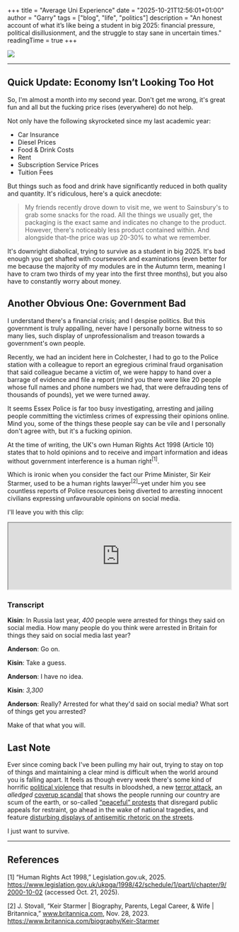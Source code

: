 +++
title = "Average Uni Experience"
date = "2025-10-21T12:56:01+01:00"
author = "Garry"
tags = ["blog", "life", "politics"]
description = "An honest account of what it’s like being a student in big 2025: financial pressure, political disillusionment, and the struggle to stay sane in uncertain times."
readingTime = true
+++

![](/img/thousand-yard-stare.jpg)

---

## Quick Update: Economy Isn’t Looking Too Hot

So, I'm almost a month into my second year. Don't get me wrong, it's great fun and all but the fucking price rises (everywhere) do not help.

Not only have the following skyrocketed since my last academic year:

-   Car Insurance
-   Diesel Prices
-   Food & Drink Costs
-   Rent
-   Subscription Service Prices
-   Tuition Fees

But things such as food and drink have significantly reduced in both quality and quantity. It's ridiculous, here's a quick anecdote:

> My friends recently drove down to visit me, we went to Sainsbury's to grab some snacks for the road. All the things we usually get, the packaging is the exact same and indicates no change to the product. However, there's noticeably less product contained within. And alongside that–the price was up 20-30% to what we remember.

It's downright diabolical, trying to survive as a student in big 2025. It's bad enough you get shafted with coursework and examinations (even better for me because the majority of my modules are in the Autumn term, meaning I have to cram two thirds of my year into the first three months), but you also have to constantly worry about money.

## Another Obvious One: Government Bad

I understand there's a financial crisis; and I despise politics. But this government is truly appalling, never have I personally borne witness to so many lies, such display of unprofessionalism and treason towards a government's own people.

Recently, we had an incident here in Colchester, I had to go to the Police station with a colleague to report an egregious criminal fraud organisation that said colleague became a victim of, we were happy to hand over a barrage of evidence and file a report (mind you there were like 20 people whose full names and phone numbers we had, that were defrauding tens of thousands of pounds), yet we were turned away.

It seems Essex Police is far too busy investigating, arresting and jailing people committing the victimless crimes of expressing their opinions online. Mind you, some of the things these people say can be vile and I personally don't agree with, but it's a fucking opinion.

At the time of writing, the UK's own Human Rights Act 1998 (Article 10) states that to hold opinions and to receive and impart information and ideas without government interference is a human right<sup>[1]</sup>.

Which is ironic when you consider the fact our Prime Minister, Sir Keir Starmer, used to be a human rights lawyer<sup>[2]</sup>–yet under him you see countless reports of Police resources being diverted to arresting innocent civilians expressing unfavourable opinions on social media.

I'll leave you with this clip:

<iframe width=100% src="https://www.youtube.com/embed/0r7GRx8Sl-s"></iframe>

### Transcript

**Kisin**: In Russia last year, _400_ people were arrested for things they said on social media. How many people do you think were arrested in Britain for things they said on social media last year?

**Anderson**: Go on.

**Kisin**: Take a guess.

**Anderson**: I have no idea.

**Kisin**: _3,300_

**Anderson**: Really? Arrested for what they'd said on social media? What sort of things get you arrested?

Make of that what you will.

## Last Note

Ever since coming back I've been pulling my hair out, trying to stay on top of things and maintaining a clear mind is difficult when the world around you is falling apart. It feels as though every week there's some kind of horrific [political violence](https://en.wikipedia.org/wiki/Assassination_of_Charlie_Kirk) that results in bloodshed, a new [terror attack](https://en.wikipedia.org/wiki/Manchester_synagogue_attack), an _alledged_ [coverup scandal](https://www.gbnews.com/politics/grooming-gangs-london-sadiq-khan-london) that shows the people running our country are scum of the earth, or so-called [“peaceful” protests](https://www.thejc.com/news/uk/defend-our-juries-palestine-action-refuse-police-delay-ep9pkygl) that disregard public appeals for restraint, go ahead in the wake of national tragedies, and feature [disturbing displays of antisemitic rhetoric on the streets](https://antisemitism.org.uk/wp-content/uploads/2023/02/6648-Anitsemitism-Trust-Chants-Report-v4.pdf).

I just want to survive.

---

## References

[1] “Human Rights Act 1998,” Legislation.gov.uk, 2025. <https://www.legislation.gov.uk/ukpga/1998/42/schedule/1/part/I/chapter/9/2000-10-02> (accessed Oct. 21, 2025).

[2] J. Stovall, “Keir Starmer | Biography, Parents, Legal Career, & Wife | Britannica,” www.britannica.com, Nov. 28, 2023. https://www.britannica.com/biography/Keir-Starmer
